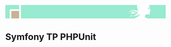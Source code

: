 ![separe](https://github.com/studoo-app/.github/blob/main/profile/studoo-banner-logo.png)
# Symfony TP PHPUnit
